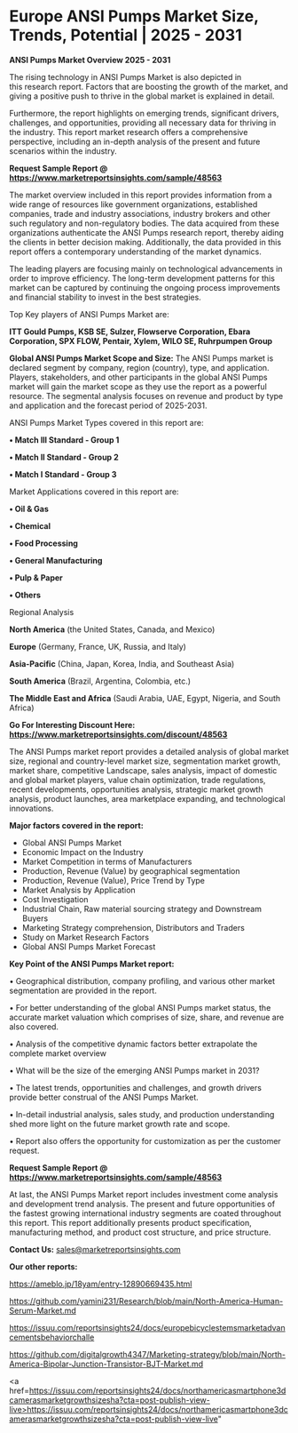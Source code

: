 # Europe ANSI Pumps Market Size, Trends, Potential | 2025 - 2031

<Strong> ANSI Pumps Market Overview 2025 - 2031</strong>

The rising technology in ANSI Pumps Market is also depicted in this research report. Factors that are boosting the growth of the market, and giving a positive push to thrive in the global market is explained in detail.

Furthermore, the report highlights on emerging trends, significant drivers, challenges, and opportunities, providing all necessary data for thriving in the industry. This report market research offers a comprehensive perspective, including an in-depth analysis of the present and future scenarios within the industry.

<strong>Request Sample Report @ <a href=https://www.marketreportsinsights.com/sample/48563>https://www.marketreportsinsights.com/sample/48563</a></strong>

The market overview included in this report provides information from a wide range of resources like government organizations, established companies, trade and industry associations, industry brokers and other such regulatory and non-regulatory bodies. The data acquired from these organizations authenticate the ANSI Pumps research report, thereby aiding the clients in better decision making. Additionally, the data provided in this report offers a contemporary understanding of the market dynamics.

The leading players are focusing mainly on technological advancements in order to improve efficiency. The long-term development patterns for this market can be captured by continuing the ongoing process improvements and financial stability to invest in the best strategies.

Top Key players of ANSI Pumps Market are:

<strong>ITT Gould Pumps, KSB SE, Sulzer, Flowserve Corporation, Ebara Corporation, SPX FLOW, Pentair, Xylem, WILO SE, Ruhrpumpen Group</strong>

<strong><b>Global ANSI Pumps Market Scope and Size:</b></strong>
The ANSI Pumps market is declared segment by company, region (country), type, and application. Players, stakeholders, and other participants in the global ANSI Pumps market will gain the market scope as they use the report as a powerful resource. The segmental analysis focuses on revenue and product by type and application and the forecast period of 2025-2031.

ANSI Pumps Market Types covered in this report are:

<strong>•  Match Ill Standard - Group 1

•  Match Il Standard - Group 2

•  Match I Standard - Group 3</strong>

Market Applications covered in this report are:

<strong>•  Oil & Gas

•  Chemical

•  Food Processing

•  General Manufacturing

•  Pulp & Paper

•  Others</strong> 

Regional Analysis

<strong>North America</strong> (the United States, Canada, and Mexico)

<strong>Europe</strong> (Germany, France, UK, Russia, and Italy)

<strong>Asia-Pacific</strong> (China, Japan, Korea, India, and Southeast Asia)

<strong>South America</strong> (Brazil, Argentina, Colombia, etc.)

<strong>The Middle East and Africa</strong> (Saudi Arabia, UAE, Egypt, Nigeria, and South Africa)

<strong>Go For Interesting Discount Here: <a href=https://www.marketreportsinsights.com/discount/48563>https://www.marketreportsinsights.com/discount/48563</a></strong>

The ANSI Pumps market report provides a detailed analysis of global market size, regional and country-level market size, segmentation market growth, market share, competitive Landscape, sales analysis, impact of domestic and global market players, value chain optimization, trade regulations, recent developments, opportunities analysis, strategic market growth analysis, product launches, area marketplace expanding, and technological innovations.

<strong><b>Major factors covered in the report:</b></strong>
<ul>
  <li>Global ANSI Pumps Market </li>
  <li>Economic Impact on the Industry</li>
  <li>Market Competition in terms of Manufacturers</li>
  <li>Production, Revenue (Value) by geographical segmentation</li>
  <li>Production, Revenue (Value), Price Trend by Type</li>
  <li>Market Analysis by Application</li>
  <li>Cost Investigation</li>
  <li>Industrial Chain, Raw material sourcing strategy and Downstream Buyers</li>
  <li>Marketing Strategy comprehension, Distributors and Traders</li>
  <li>Study on Market Research Factors</li>
  <li>Global ANSI Pumps Market Forecast</li>
</ul>

<strong><b>Key Point of the ANSI Pumps Market report:</b></strong>

• Geographical distribution, company profiling, and various other market segmentation are provided in the report.

• For better understanding of the global ANSI Pumps market status, the accurate market valuation which comprises of size, share, and revenue are also covered.

• Analysis of the competitive dynamic factors better extrapolate the complete market overview

• What will be the size of the emerging ANSI Pumps market in 2031?

• The latest trends, opportunities and challenges, and growth drivers provide better construal of the ANSI Pumps Market.

• In-detail industrial analysis, sales study, and production understanding shed more light on the future market growth rate and scope.

• Report also offers the opportunity for customization as per the customer request.

<strong>Request Sample Report @ <a href=https://www.marketreportsinsights.com/sample/48563>https://www.marketreportsinsights.com/sample/48563</a></strong>

At last, the ANSI Pumps Market report includes investment come analysis and development trend analysis. The present and future opportunities of the fastest growing international industry segments are coated throughout this report. This report additionally presents product specification, manufacturing method, and product cost structure, and price structure.

<strong>Contact Us:</strong>
sales@marketreportsinsights.com

<strong>Our other reports:</strong>

<a href=https://ameblo.jp/18yam/entry-12890669435.html>https://ameblo.jp/18yam/entry-12890669435.html</a>

<a href=https://github.com/yamini231/Research/blob/main/North-America-Human-Serum-Market.md>https://github.com/yamini231/Research/blob/main/North-America-Human-Serum-Market.md</a>

<a href=https://issuu.com/reportsinsights24/docs/europebicyclestemsmarketadvancementsbehaviorchalle>https://issuu.com/reportsinsights24/docs/europebicyclestemsmarketadvancementsbehaviorchalle</a>

<a href=https://github.com/digitalgrowth4347/Marketing-strategy/blob/main/North-America-Bipolar-Junction-Transistor-BJT-Market.md>https://github.com/digitalgrowth4347/Marketing-strategy/blob/main/North-America-Bipolar-Junction-Transistor-BJT-Market.md</a>

<a href=https://issuu.com/reportsinsights24/docs/northamericasmartphone3dcamerasmarketgrowthsizesha?cta=post-publish-view-live>https://issuu.com/reportsinsights24/docs/northamericasmartphone3dcamerasmarketgrowthsizesha?cta=post-publish-view-live</a>"
